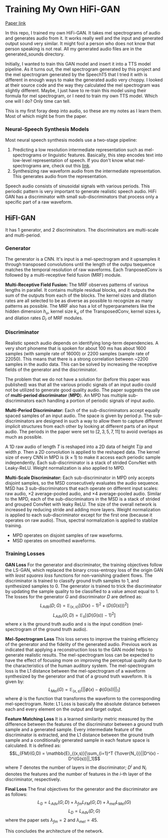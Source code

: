 # Training My Own HiFi-GAN

[Paper link](https://arxiv.org/pdf/2010.05646.pdf)

In this repo, I trained my own HiFi-GAN. It takes mel spectrograms of audio and generates audio from it. It works really well and the input and generated output sound very similar. It might fool a person who does not know that person speaking is not real. All my generated audio files are in the generated_sounds directory. 

Initially, I wanted to train this GAN model and insert it into a TTS model pipeline. As it turns out, the mel spectrogram generated by this project and the mel spectrogram generated by the SpeechT5 that I tried it with is different in enough ways to make the generated audio very choppy. I looked at their source code and the way they calculated the mel spectrogram was slightly different. Maybe, I just have to re-train this model using their formula for mel spectrogram, or I need to train my own TTS model. Which one will I do? Only time can tell. 

This is my first foray deep into audio, so these are my notes as I learn them. Most of which might be from the paper. 

### Neural-Speech Synthesis Models
Most neural speech synthesis models use a two-stage pipeline: 
1.  Predicting a low resolution intermediate representation such as mel-spectrograms or linguistic features. Basically, this step encodes text into low-level representation of speech. If you don't know what mel-spectrograms are, check out this [link](https://medium.com/analytics-vidhya/understanding-the-mel-spectrogram-fca2afa2ce53). 
2.  Synthesizing raw waveform audio from the intermediate representation. This generates audio from the representation. 

Speech audio consists of sinusoidal signals with various periods. This periodic pattern is very important to generate realistic speech audio. HiFi GAN has a discriminator with small sub-discriminators that process only a specific part of a raw waveform. 

## HiFI-GAN 
It has 1 generator, and 2 discriminators. The discriminators are multi-scale and multi-period.

### Generator
The generator is a CNN. It's input is a mel-spectrogram and it upsamples it through transposed convolutions until the length of the outpu tsequence matches the temporal resolution of raw waveforms. Each TranposedConv is followed by a multi-receptive field fusion (MRF) module. 

**Multi-Receptive Field Fusion:** The MRF observes patterns of various lengths in parallel. It contains multiple residual blocks, and it outputs the sum of the outputs from each of the blocks. The kernel sizes and dilation rates are all selected to be as diverse as possible to recognize as many patterns as possible. The MRF also has a lot of hyperparameters like the hidden dimension $h_u$, kernel size $k_u$ of the TransposedConv, kernel sizes $k_r$ and dilation rates $D_r$ of MRF modules. 

### Discriminator 
Realistic speech audio depends on identifying long-term dependencies. A very short phoneme that is spoken for about 100 ms has about 1600 samples (with sample rate of 16000) or 2200 samples (sample rate of 22050). This means that there is a strong correlation between ~2200 samples in the audio data. This can be solved by increasing the receptive fields of the generator and the discriminator. 

The problem that we do not have a solution for (before this paper was published) was that all the various priodic signals of an input audio could not be utilized to generate good quality audio. The paper suggests the use of **multi-period discriminator** (**MPD**). An MPD has multiple sub-discriminators each handling a portion of periodic signals of input audio. 

**Multi-Period Discriminator:** Each of the sub-discriminators accept equally spaced samples of an input audio. The space is given by period $p$. The sub-discriminators are designed in such a way to allow them to capture different implicit structures from each other by looking at different parts of an input audio. The periods in the paper were set to $[2, 3, 5, 7, 11]$ to avoid overlaps as much as possible. 

A 1D raw audio of length $T$ is reshaped into a 2D data of height $T/p$ and width $p$. Then a 2D convolution is applied to the reshaped data. The kernel size of every CNN in MPD is $(k \times 1)$ to make it access each periodic sample independently. Each sub-discriminator is a stack of strided ConvNet with Leaky-ReLU. Weight normalization is also applied to MPD. 

**Multi-Scale Discriminator:** Each sub-discriminator in MPD only accepts disjoint samples, so the MSD consecutively evaluates the audio sequence. MSD has 3 sub-discriminators that each operate on different input scales: raw audio, $\times 2$ average-pooled audio, and $\times 4$ average-pooled audio. Similar to the MPD, each of the sub-discriminators in the MSD is a stack of strided and grouped ConvNet with leaky ReLU. The size of the overall network is increased by reducing stride and adding more layers. Weight normalization is applied to each sub-discriminator except for the first one (because it operates on raw audio). Thus, spectral normalization is applied to stablize training. 

* MPD operates on disjoint samples of raw waveforms.
* MSD operates on smoothed waveforms. 

### Training Losses 
**GAN Loss** For the generator and discriminator, the training objectives follow the LS-GAN, which replaced the binary cross-entropy loss of the origin GAN with *least squares loss* functions for non-vanishing gradient flows. The discriminator is trained to classify ground truth samples to 1, and synthesized samples to 0. The generator is trained to trick the discriminator by updating the sample quality to be classified to a value amost equal to 1. The losses for the generator $G$ and discriminator $D$ are defined as: 
$$L_{Adb}(D;G) = \mathbb{E}_{(x,s)}[(D(x) - 1)^2 + (D(G(s)))^2]$$ 
$$L_{Adv}(G;D) = \mathbb{E}_s[(D(G(s)) - 1)^2]$$
where $x$ is the ground truth audio and $s$ is the input condition (mel-spectrogram of the ground truth audio). 

**Mel-Spectrogram Loss** This loss serves to improve the training efficiency of the generator and the fidelity of the generated audio. Previous work as indicated that applying a reconstruction loss to the GAN model helps to generate realistic results. The mel-spectrogram loss can be expected to have the effect of focusing more on improving the perceptual quality due to the characteristics of the human auditory system. The mel-spectrogram loss is the L1 distance between the mel-spectrogram of a waveform synthesized by the generator and that of a ground truth waveform. It is given by: 
$$L_{Mel}(G) = \mathbb{E}_{(x,s)}[||\phi(x) - \phi(G(s))||_1]$$
where $\phi$ is the function that transforms the waveform to the corresponding mel-spectrogram. 
Note: L1 Loss is basically the absolute distance between each and every element on the output and target output. 

**Feature Matching Loss** It is a learned similarity metric measured by the difference between the features of the discriminator between a ground truth sample and a generated sample. Every intermediate feature of the discriminator is extracted, and the L1 distance between the ground truth sample and a conditionally generated sample in each feature space is calculated. It is defined as: 
$$L_{FM}(G;D) = \mathbb{E}_{(x,s)}[\sum_{i=1}^T {1\over{N_i}}||D^i(x) - D^i(G(s))||_1]$$
where $T$ denotes the number of layers in the discriminator; $D^i$ and $N_i$ denotes the features and the number of features in the $i$-th layer of the discriminator, respectively. 

**Final Loss** The final objectives for the generator and the discriminator are as follows: 
$$L_G = L_{Adv}(G;D) + \lambda_{fm}L_{FM}(G;D) + \lambda_{mel}L_{Mel}(G)$$ 
$$L_D = L_{Adv}(D;G)$$ 
where the paper sets $\lambda_{fm}=2$ and $\lambda_{mel} = 45$.

This concludes the architecture of the network. 